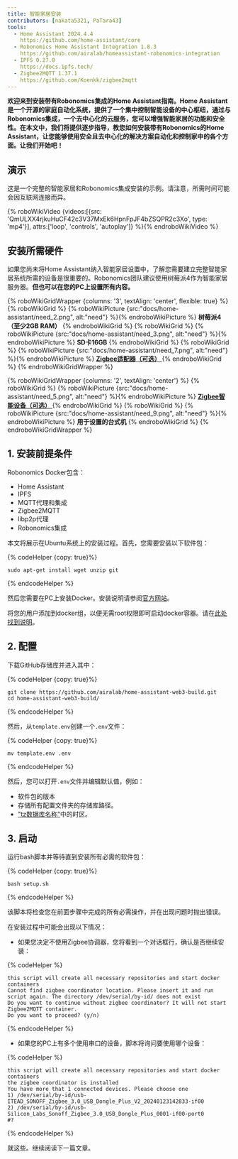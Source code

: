 ```yaml
---
title: 智能家居安装
contributors: [nakata5321, PaTara43]
tools:
  - Home Assistant 2024.4.4
    https://github.com/home-assistant/core
  - Robonomics Home Assistant Integration 1.8.3
    https://github.com/airalab/homeassistant-robonomics-integration
  - IPFS 0.27.0
    https://docs.ipfs.tech/
  - Zigbee2MQTT 1.37.1
    https://github.com/Koenkk/zigbee2mqtt
---
```


**欢迎来到安装带有Robonomics集成的Home Assistant指南。Home Assistant是一个开源的家庭自动化系统，提供了一个集中控制智能设备的中心枢纽，通过与Robonomics集成，一个去中心化的云服务，您可以增强智能家居的功能和安全性。在本文中，我们将提供逐步指导，教您如何安装带有Robonomics的Home Assistant，让您能够使用安全且去中心化的解决方案自动化和控制家中的各个方面。让我们开始吧！**

## 演示

这是一个完整的智能家居和Robonomics集成安装的示例。请注意，所需时间可能会因互联网连接而异。

{% roboWikiVideo {videos:[{src: 'QmULXX4rjkuHuCF42c3V37MxEk6HpnFpJF4bZSQPR2c3Xo', type: 'mp4'}], attrs:['loop', 'controls', 'autoplay']} %}{% endroboWikiVideo %}

## 安装所需硬件

如果您尚未将Home Assistant纳入智能家居设置中，了解您需要建立完整智能家居系统所需的设备是很重要的。Robonomics团队建议使用树莓派4作为智能家居服务器。**但也可以在您的PC上设置所有内容。**


{% roboWikiGridWrapper {columns: '3', textAlign: 'center', flexible: true} %}
	{% roboWikiGrid %} {% roboWikiPicture {src:"docs/home-assistant/need_2.png", alt:"need"} %}{% endroboWikiPicture %}
	<b>树莓派4（至少2GB RAM）</b>
	{% endroboWikiGrid %}
	{% roboWikiGrid %} 	{% roboWikiPicture {src:"docs/home-assistant/need_3.png", alt:"need"} %}{% endroboWikiPicture %}
	<b>SD卡16GB</b> {% endroboWikiGrid %}
	{% roboWikiGrid %} 	{% roboWikiPicture {src:"docs/home-assistant/need_7.png", alt:"need"} %}{% endroboWikiPicture %}
	<a href="https://www.zigbee2mqtt.io/information/supported_adapters.html" target="_blank"> <b> Zigbee适配器（可选） </b> </a>  {% endroboWikiGrid %}
{% endroboWikiGridWrapper %}

{% roboWikiGridWrapper {columns: '2', textAlign: 'center'} %}
	{% roboWikiGrid %} {% roboWikiPicture {src:"docs/home-assistant/need_5.png", alt:"need"} %}{% endroboWikiPicture %}
	 <a href="https://www.zigbee2mqtt.io/supported-devices/" target="_blank"> <b> Zigbee智能设备（可选） </b> </a>  {% endroboWikiGrid %}
	{% roboWikiGrid %} 	{% roboWikiPicture {src:"docs/home-assistant/need_9.png", alt:"need"} %}{% endroboWikiPicture %}
	<b>用于设置的台式机</b>  {% endroboWikiGrid %}
{% endroboWikiGridWrapper %}

## 1. 安装前提条件

Robonomics Docker包含：
- Home Assistant
- IPFS
- MQTT代理和集成
- Zigbee2MQTT
- libp2p代理
- Robonomics集成

本文将展示在Ubuntu系统上的安装过程。首先，您需要安装以下软件包：


{% codeHelper {copy: true}%}

```
sudo apt-get install wget unzip git
```

{% endcodeHelper %}

然后您需要在PC上安装Docker。安装说明请参阅[官方网站](https://docs.docker.com/engine/install/)。

<robo-wiki-note type="warning" title="重要信息">

  将您的用户添加到docker组，以便无需root权限即可启动docker容器。请在[此处找到说明](https://docs.docker.com/engine/install/linux-postinstall/)。

</robo-wiki-note>

## 2. 配置

下载GitHub存储库并进入其中：


{% codeHelper {copy: true}%}

```
git clone https://github.com/airalab/home-assistant-web3-build.git
cd home-assistant-web3-build/
```

{% endcodeHelper %}

然后，从`template.env`创建一个`.env`文件：


{% codeHelper {copy: true}%}

```
mv template.env .env
```

{% endcodeHelper %}

然后，您可以打开`.env`文件并编辑默认值，例如：
- 软件包的版本
- 存储所有配置文件夹的存储库路径。
- ["tz数据库名称"](https://en.wikipedia.org/wiki/List_of_tz_database_time_zones)中的时区。

## 3. 启动

运行bash脚本并等待直到安装所有必需的软件包：

{% codeHelper {copy: true}%}

```
bash setup.sh
```

{% endcodeHelper %}

该脚本将检查您在前面步骤中完成的所有必需操作，并在出现问题时抛出错误。

在安装过程中可能会出现以下情况：
- 如果您决定不使用Zigbee协调器，您将看到一个对话框行，确认是否继续安装：

{% codeHelper %}

```
this script will create all necessary repositories and start docker containers
Cannot find zigbee coordinator location. Please insert it and run script again. The directory /dev/serial/by-id/ does not exist
Do you want to continue without zigbee coordinator? It will not start Zigbee2MQTT container.
Do you want to proceed? (y/n)
```

{% endcodeHelper %}


- 如果您的PC上有多个使用串口的设备，脚本将询问要使用哪个设备：

{% codeHelper %}

```
this script will create all necessary repositories and start docker containers
the zigbee coordinator is installed
You have more that 1 connected devices. Please choose one
1) /dev/serial/by-id/usb-ITEAD_SONOFF_Zigbee_3.0_USB_Dongle_Plus_V2_20240123142833-if00
2) /dev/serial/by-id/usb-Silicon_Labs_Sonoff_Zigbee_3.0_USB_Dongle_Plus_0001-if00-port0
#?
```

{% endcodeHelper %}

就这些。继续阅读下一篇文章。